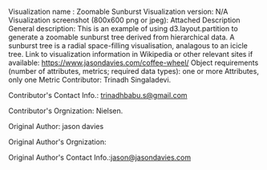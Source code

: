 Visualization name : Zoomable Sunburst
Visualization version: N/A
Visualization screenshot (800x600 png or jpeg): Attached 
Description
General description: This is an example of using d3.layout.partition to generate a zoomable sunburst tree derived from hierarchical data. A sunburst tree is a radial space-filling visualisation, analagous to an icicle tree.
Link to visualization information in Wikipedia or other relevant sites if available: https://www.jasondavies.com/coffee-wheel/
Object requirements (number of attributes, metrics; required data types): one or more Attributes, only one Metric
Contributor: Trinadh Singaladevi.

Contributor's Contact Info.: trinadhbabu.s@gmail.com

Contributor's Orgnization: Nielsen.

Original Author: jason davies

Original Author's Orgnization: 

Original Author's Contact Info.:jason@jasondavies.com
